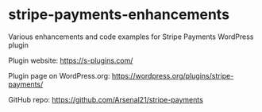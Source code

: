 # stripe-payments-enhancements
Various enhancements and code examples for Stripe Payments WordPress plugin

Plugin website: https://s-plugins.com/

Plugin page on WordPress.org: https://wordpress.org/plugins/stripe-payments/

GitHub repo: https://github.com/Arsenal21/stripe-payments 
